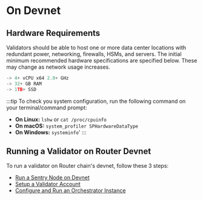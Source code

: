 # On Devnet

## Hardware Requirements
Validators should be able to host one or more data center locations with redundant power, networking, firewalls, HSMs, and servers. The initial minimum recommended hardware specifications are specified below. These may change as network usage increases.

```jsx
-> 4+ vCPU x64 2.0+ GHz
-> 32+ GB RAM
-> 1TB+ SSD
```

:::tip
To check you system configuration, run the following command on your terminal/command prompt:
- **On Linux:** `lshw` or `cat /proc/cpuinfo`
- **On macOS:** `system_profiler SPHardwareDataType`
- **On Windows:** `systeminfo`'
:::

## Running a Validator on Router Devnet
To run a validator on Router chain's devnet, follow these 3 steps:
- [Run a Sentry Node on Devnet](./on-devnet/run-a-sentry-node)
- [Setup a Validator Account](./on-devnet/setup-a-validator-account)
- [Configure and Run an Orchestrator Instance](./on-devnet/configure-and-run-an-orchestrator-instance)



